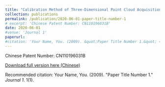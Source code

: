 ```yaml
---
title: "Calibration Method of Three-Dimensional Point Cloud Acquisition System"
collection: publications
permalink: /publication/2020-06-01-paper-title-number-1
# excerpt: 'Chinese Patent Number: CN110196031B'
date: 2020-06-01
#venue: 'Journal 1'
paperurl: 
#citation: 'Your Name, You. (2009). &quot;Paper Title Number 1.&quot; <i>Journal 1</i>. 1(1).'
---
```

Chinese Patent Number: CN110196031B

[Download full version here (Chinese)](http://academicpages.github.io/files/paper1.pdf)

Recommended citation: Your Name, You. (2009). "Paper Title Number 1." <i>Journal 1</i>. 1(1).